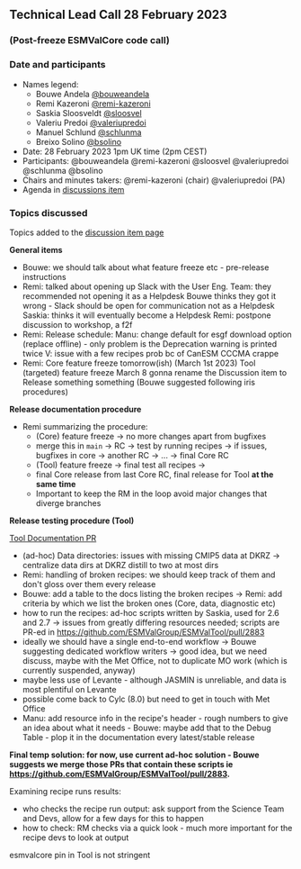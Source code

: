 ## Technical Lead Call 28 February 2023
### (Post-freeze ESMValCore code call)

### Date and participants

- Names legend:
  - Bouwe Andela [@bouweandela](https://github.com/bouweandela)
  - Remi Kazeroni [@remi-kazeroni](https://github.com/remi-kazeroni)
  - Saskia Sloosveldt [@sloosvel](https://github.com/sloosvel)
  - Valeriu Predoi [@valeriupredoi](https://github.com/valeriupredoi)
  - Manuel Schlund [@schlunma](https://github.com/schlunma)
  - Breixo Solino [@bsolino](https://github.com/bsolino)
- Date: 28 February 2023 1pm UK time (2pm CEST)
- Participants: @bouweandela @remi-kazeroni @sloosvel @valeriupredoi @schlunma @bsolino
- Chairs and minutes takers: @remi-kazeroni (chair) @valeriupredoi (PA)
- Agenda in [discussions item](https://github.com/ESMValGroup/Community/discussions/79)

### Topics discussed

Topics added to the [discussion item page](https://github.com/ESMValGroup/Community/discussions/79)

**General items**

- Bouwe: we should talk about what feature freeze etc - pre-release instructions
- Remi: talked about opening up Slack with the User Eng. Team: they recommended not opening it as a Helpdesk
        Bouwe thinks they got it wrong - Slack should be open for communication not as a Helpdesk
        Saskia: thinks it will eventually become a Helpdesk
        Remi: postpone discussion to workshop, a f2f
- Remi: Release schedule:
        Manu: change default for esgf download option (replace offline) - only problem is the Deprecation warning is printed twice
        V: issue with a few recipes prob bc of CanESM CCCMA crappe
- Remi: Core feature freeze tomorrow(ish) (March 1st 2023)
      Tool (targeted) feature freeze March 8
      gonna rename the Discussion item to Release something something (Bouwe suggested following iris procedures)
      
**Release documentation procedure**
 
 - Remi summarizing the procedure:
   - (Core) feature freeze -> no more changes apart from bugfixes
   - merge this in `main` -> RC -> test by running recipes -> if issues, bugfixes in core -> another RC -> ... -> final Core RC
   - (Tool) feature freeze -> final test all recipes ->
   - final Core release from last Core RC, final release for Tool **at the same time**
   - Important to keep the RM in the loop avoid major changes that diverge branches
   
**Release testing procedure (Tool)**

[Tool Documentation PR](https://github.com/ESMValGroup/ESMValTool/pull/3032)

- (ad-hoc) Data directories: issues with missing CMIP5 data at DKRZ -> centralize data dirs at DKRZ distill to two at most dirs
- Remi: handling of broken recipes: we should keep track of them and don't gloss over them every release
- Bouwe: add a table to the docs listing the broken recipes -> Remi: add criteria by which we list the broken ones (Core, data, diagnostic etc)
- how to run the recipes: ad-hoc scripts written by Saskia, used for 2.6 and 2.7 -> issues from greatly differing resources needed; scripts are PR-ed in https://github.com/ESMValGroup/ESMValTool/pull/2883
- ideally we should have a single end-to-end workflow -> Bouwe suggesting dedicated workflow writers -> good idea, but we need discuss, maybe with the Met Office, not to duplicate MO work (which is currently suspended, anyway)
- maybe less use of Levante - although JASMIN is unreliable, and data is most plentiful on Levante
- possible come back to Cylc (8.0) but need to get in touch with Met Office
- Manu: add resource info in the recipe's header - rough numbers to give an idea about what it needs - Bouwe: maybe add that to the Debug Table - plop it in the documentation every latest/stable release

**Final temp solution: for now, use current ad-hoc solution - Bouwe suggests we merge those PRs that contain these scripts ie https://github.com/ESMValGroup/ESMValTool/pull/2883.**

Examining recipe runs results:
- who checks the recipe run output: ask support from the Science Team and Devs, allow for a few days for this to happen
- how to check: RM checks via a quick look - much more important for the recipe devs to look at output

esmvalcore pin in Tool is not stringent

